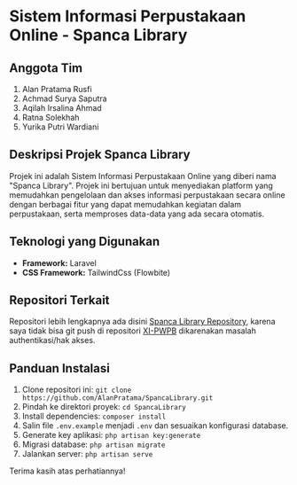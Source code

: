 # Sistem Informasi Perpustakaan Online - Spanca Library

## Anggota Tim
1. Alan Pratama Rusfi
2. Achmad Surya Saputra
3. Aqilah Irsalina Ahmad
4. Ratna Solekhah
5. Yurika Putri Wardiani

## Deskripsi Projek Spanca Library
Projek ini adalah Sistem Informasi Perpustakaan Online yang diberi nama "Spanca Library". Projek ini bertujuan untuk menyediakan platform yang memudahkan pengelolaan dan akses informasi perpustakaan secara online dengan berbagai fitur yang dapat memudahkan kegiatan dalam perpustakaan, serta memproses data-data yang ada secara otomatis.

## Teknologi yang Digunakan
- **Framework:** Laravel
- **CSS Framework:** TailwindCss (Flowbite)

## Repositori Terkait
Repositori lebih lengkapnya ada disini [Spanca Library Repository](https://github.com/AlanPratama/SpancaLibrary), karena saya tidak bisa git push di repositori [XI-PWPB](https://github.com/RPL-SMKN-65-JKT/XI-PWPB) dikarenakan masalah authentikasi/hak akses.

## Panduan Instalasi
1. Clone repositori ini: `git clone https://github.com/AlanPratama/SpancaLibrary.git`
2. Pindah ke direktori proyek: `cd SpancaLibrary`
3. Install dependencies: `composer install`
4. Salin file `.env.example` menjadi `.env` dan sesuaikan konfigurasi database.
5. Generate key aplikasi: `php artisan key:generate`
6. Migrasi database: `php artisan migrate`
7. Jalankan server: `php artisan serve`

Terima kasih atas perhatiannya!
